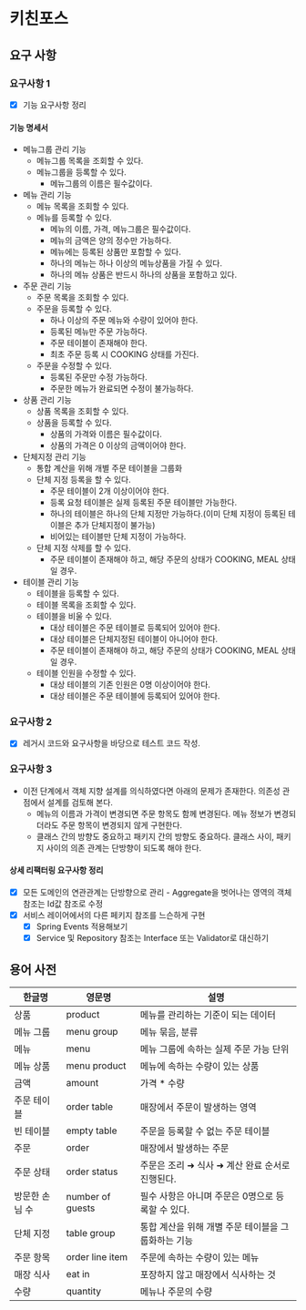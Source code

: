 # 키친포스

## 요구 사항

### 요구사항 1

- [X] 기능 요구사항 정리

#### 기능 명세서

- 메뉴그룹 관리 기능
    + 메뉴그룹 목록을 조회할 수 있다.
    + 메뉴그룹을 등록할 수 있다.
        * 메뉴그룹의 이름은 필수값이다.
- 메뉴 관리 기능
    + 메뉴 목록을 조회할 수 있다.
    + 메뉴를 등록할 수 있다.
        * 메뉴의 이름, 가격, 메뉴그룹은 필수값이다.
        * 메뉴의 금액은 양의 정수만 가능하다.
        * 메뉴에는 등록된 상품만 포함할 수 있다.
        * 하나의 메뉴는 하나 이상의 메뉴상품을 가질 수 있다.
        * 하나의 메뉴 상품은 반드시 하나의 상품을 포함하고 있다.
- 주문 관리 기능
    + 주문 목록을 조회할 수 있다.
    + 주문을 등록할 수 있다.
        * 하나 이상의 주문 메뉴와 수량이 있어야 한다.
        * 등록된 메뉴만 주문 가능하다.
        * 주문 테이블이 존재해야 한다.
        * 최초 주문 등록 시 COOKING 상태를 가진다.
    + 주문을 수정할 수 있다.
        * 등록된 주문만 수정 가능하다.
        * 주문한 메뉴가 완료되면 수정이 불가능하다.
- 상품 관리 기능
    + 상품 목록을 조회할 수 있다.
    + 상품을 등록할 수 있다.
        * 상품의 가격와 이름은 필수값이다.
        * 상품의 가격은 0 이상의 금액이어야 한다.
- 단체지정 관리 기능
    + 통합 계산을 위해 개별 주문 테이블을 그룹화
    + 단체 지정 등록을 할 수 있다.
        * 주문 테이블이 2개 이상이어야 한다.
        * 등록 요청 테이블은 실제 등록된 주문 테이블만 가능한다.
        * 하나의 테이블은 하나의 단체 지정만 가능하다.(이미 단체 지정이 등록된 테이블은 추가 단체지정이 불가능)
        * 비어있는 테이블만 단체 지정이 가능하다.
    + 단체 지정 삭제를 할 수 있다.
        * 주문 테이블이 존재해야 하고, 해당 주문의 상태가 COOKING, MEAL 상태일 경우.
- 테이블 관리 기능
    + 테이블을 등록할 수 있다.
    + 테이블 목록을 조회할 수 있다.
    + 테이블을 비울 수 있다.
        * 대상 테이블은 주문 테이블로 등록되어 있어야 한다.
        * 대상 테이블은 단체지정된 테이블이 아니어야 한다.
        * 주문 테이블이 존재해야 하고, 해당 주문의 상태가 COOKING, MEAL 상태일 경우.
    + 테이블 인원을 수정할 수 있다.
        * 대상 테이블의 기존 인원은 0명 이상이어야 한다.
        * 대상 테이블은 주문 테이블에 등록되어 있어야 한다.

### 요구사항 2

- [X] 레거시 코드와 요구사항을 바당으로 테스트 코드 작성.

### 요구사항 3
- 이전 단계에서 객체 지향 설계를 의식하였다면 아래의 문제가 존재한다. 의존성 관점에서 설계를 검토해 본다.
    + 메뉴의 이름과 가격이 변경되면 주문 항목도 함께 변경된다. 메뉴 정보가 변경되더라도 주문 항목이 변경되지 않게 구현한다.
    + 클래스 간의 방향도 중요하고 패키지 간의 방향도 중요하다. 클래스 사이, 패키지 사이의 의존 관계는 단방향이 되도록 해야 한다.
    
#### 상세 리팩터링 요구사항 정리
- [X] 모든 도메인의 연관관계는 단방향으로 관리 - Aggregate을 벗어나는 영역의 객체 참조는 Id값 참조로 수정
- [X] 서비스 레이어에서의 다른 페키지 참조를 느슨하게 구현
    - [X] Spring Events 적용해보기
    - [X] Service 및 Repository 참조는 Interface 또는 Validator로 대신하기

## 용어 사전

| 한글명 | 영문명 | 설명 |
| --- | --- | --- |
| 상품 | product | 메뉴를 관리하는 기준이 되는 데이터 |
| 메뉴 그룹 | menu group | 메뉴 묶음, 분류 |
| 메뉴 | menu | 메뉴 그룹에 속하는 실제 주문 가능 단위 |
| 메뉴 상품 | menu product | 메뉴에 속하는 수량이 있는 상품 |
| 금액 | amount | 가격 * 수량 |
| 주문 테이블 | order table | 매장에서 주문이 발생하는 영역 |
| 빈 테이블 | empty table | 주문을 등록할 수 없는 주문 테이블 |
| 주문 | order | 매장에서 발생하는 주문 |
| 주문 상태 | order status | 주문은 조리 ➜ 식사 ➜ 계산 완료 순서로 진행된다. |
| 방문한 손님 수 | number of guests | 필수 사항은 아니며 주문은 0명으로 등록할 수 있다. |
| 단체 지정 | table group | 통합 계산을 위해 개별 주문 테이블을 그룹화하는 기능 |
| 주문 항목 | order line item | 주문에 속하는 수량이 있는 메뉴 |
| 매장 식사 | eat in | 포장하지 않고 매장에서 식사하는 것 |
| 수량 | quantity | 메뉴나 주문의 수량 |
